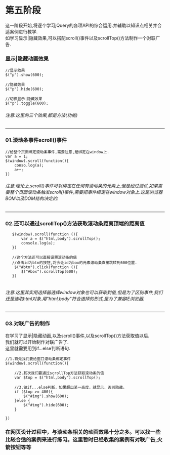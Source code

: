 # 第五阶段  
这一阶段开始,将逐个学习jQuery的各项API的综合运用.并辅助以知识点相关并合适案例进行教学.  
如学习显示|隐藏效果,可以搭配scroll()事件以及scrollTop()方法制作一个对联广告.
### 显示|隐藏动画效果

```
//显示效果
$("p").show(600);

//隐藏效果
$("p").hide(600);

//切换显示|隐藏效果
$("p").toggle(600);
```
###### 注意:这里的三个效果,都是方法(功能)

---
### 01.滚动条事件scroll()事件

```
//给整个页面绑定滚动条事件,需要注意,是绑定在window上.
var a = 1;
$(window).scroll(function(){
    conso.log(a);
    a++;
})
```
###### 注意:理论上,scroll()事件可以绑定在任何有滚动条的元素上,但是经过测试,如果需要整个页面滚动条触发scroll()事件,需要把事件绑定在window对象上.这是浏览器BOM以及DOM结构决定的.  

---
### 02.还可以通过scrollTop()方法获取滚动条距离顶端的距离值

```
   $(window).scroll(function (){
	   var a = $("html,body").scrollTop();
	   console.log(a);
   }) 
   
   //这个方法还可以直接设置滚动条的值
   //点击id为btn的按钮,将会让id为box的元素滚动条直接跳转到600位置.
    $("#btn").click(function (){
	   $("#box").scrollTop(600);
   }) 
  
```
###### 注意:这里其实用选择器选择window对象也可以获取到值,但是为了区别事件,我们还是选取html对象.用"html,body"符合选择的形式,是为了兼容IE浏览器.  

---
### 03.对联广告的制作  
在学习了显示|隐藏动画,以及scroll()事件,以及scrollTop()方法获取值以后.  
我们就可以开始制作对联广告了.  
这里就需要用到if...else判断语句.

```
//1.首先我们要给窗口滚动条绑定事件
$(window).scroll(function(){

    //2.其次我们要通过scrollTop方法获取滚动条的值
    var $top = $("html,body").scrollTop();
    
    //3.做if...else判断，如果超出某一高度，就显示，否则隐藏。
    if ($top >= 400){
        $("#img").show(600);
    }else {
        $("#img").hide(600);
    }

})

```
### 在网页设计过程中，与滚动条相关的动画效果十分之多。可以找一些比较合适的案例来进行练习。这里暂时已经收集的案例有对联广告,火箭按钮等等